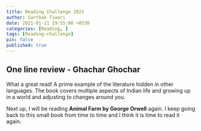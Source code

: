 ```yaml
---
title: Reading Challenge 2021
author: Sarthak Tiwari
date: 2021-01-11 19:55:00 +0530
categories: [Reading, ]
tags: [Reading-challenge]
pin: false
published: true
---
```


## One line review - Ghachar Ghochar

What a great read! A prime example of the literature hidden in other languages. The book covers multiple aspects of Indian life and growing up in a world and adjusting to changes around you.

Next up, I will be reading **Animal Farm by George Orwell** again. I keep going back to this small book from time to time and I think it is time to read it again.
